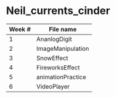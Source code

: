 # Neil_currents_cinder
| Week # | File name |
|--------|-----------|
|1       |AnanlogDigit| 
|2       |ImageManipulation| 
|3       |SnowEffect| 
|4       |FireworksEffect| 
|5       |animationPractice| 
|6       |VideoPlayer| 
